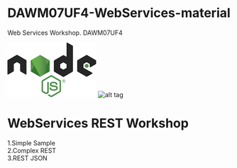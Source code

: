 # DAWM07UF4-WebServices-material
Web Services Workshop. DAWM07UF4

![alt tag](https://github.com/sergigrau/DAWM06UF4-2-AJAX-exercicis/blob/master/imatges/node.png)
![alt tag](https://github.com/sergigrau/DAWM06UF4-3-Express-material/blob/master/public/logo.png)

<h1>WebServices REST Workshop</h1>

1.Simple Sample <br/>
2.Complex REST<br/>
3.REST JSON<br/>
